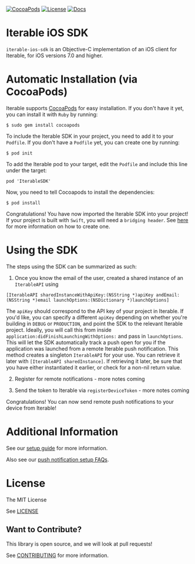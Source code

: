 [![CocoaPods](https://img.shields.io/cocoapods/v/IterableSDK.svg?style=flat)](https://cocoapods.org/pods/IterableSDK)
[![License](https://img.shields.io/cocoapods/l/IterableSDK.svg?style=flat)](https://opensource.org/licenses/MIT)
[![Docs](https://img.shields.io/cocoapods/metrics/doc-percent/IterableSDK.svg?style=flat)](http://cocoadocs.org/docsets/IterableSDK)

# Iterable iOS SDK

`iterable-ios-sdk` is an Objective-C implementation of an iOS client for Iterable, for iOS versions 7.0 and higher.

# Automatic Installation (via CocoaPods)

Iterable supports [CocoaPods](https://cocoapods.org) for easy installation. If you don't have it yet, you can install it with `Ruby` by running:
```
$ sudo gem install cocoapods 
```

To include the Iterable SDK in your project, you need to add it to your `Podfile`. If you don't have a `Podfile` yet, you can create one by running:
```
$ pod init
```

To add the Iterable pod to your target, edit the `Podfile` and include this line under the target:
```
pod 'IterableSDK'
```

Now, you need to tell Cocoapods to install the dependencies:
```
$ pod install
```

Congratulations! You have now imported the Iterable SDK into your project! 
If your project is built with `Swift`, you will need a `bridging header`. See [here](https://developer.apple.com/library/ios/documentation/Swift/Conceptual/BuildingCocoaApps/MixandMatch.html) for more information on how to create one.

# Using the SDK

The steps using the SDK can be summarized as such:

1. Once you know the email of the user, created a shared instance of an `IterableAPI` using 
```
[IterableAPI sharedInstanceWithApiKey:(NSString *)apiKey andEmail:(NSString *)email launchOptions:(NSDictionary *)launchOptions]
```
The `apiKey` should correspond to the API key of your project in Iterable. If you'd like, you can specify a different `apiKey` depending on whether you're building in `DEBUG` or `PRODUCTION`, and point the SDK to the relevant Iterable project.
Ideally, you will call this from inside `application:didFinishLaunchingWithOptions:` and pass in `launchOptions`. This will let the SDK automatically track a push open for you if the application was launched from a remote Iterable push notification. 
This method creates a singleton `IterableAPI` for your use. You can retrieve it later with `[IterableAPI sharedInstance]`. If retrieving it later, be sure that you have either instantiated it earlier, or check for a non-nil return value. 

2. Register for remote notifications - more notes coming

3. Send the token to Iterable via `registerDeviceToken` - more notes coming

Congratulations! You can now send remote push notifications to your device from Iterable!

# Additional Information

See our [setup guide](http://support.iterable.com/hc/en-us/articles/204780589-Push-Notification-Setup-iOS-and-Android-) for more information.

Also see our [push notification setup FAQs](http://support.iterable.com/hc/en-us/articles/206791196-Push-Notification-Setup-FAQ-s).

# License

The MIT License

See [LICENSE](https://github.com/Iterable/iterable-ios-sdk/blob/master/LICENSE)

## Want to Contribute?

This library is open source, and we will look at pull requests!

See [CONTRIBUTING](CONTRIBUTING.md) for more information.
